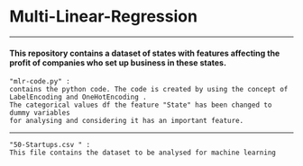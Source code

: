 # Multi-Linear-Regression
***

#### This repository contains a dataset of states with features affecting the profit of companies who set up business in these states. 




```
"mlr-code.py" :
contains the python code. The code is created by using the concept of LabelEncoding and OneHotEncoding . 
The categorical values df the feature "State" has been changed to dummy variables 
for analysing and considering it has an important feature.

```

***

```
"50-Startups.csv " :
This file contains the dataset to be analysed for machine learning

```
